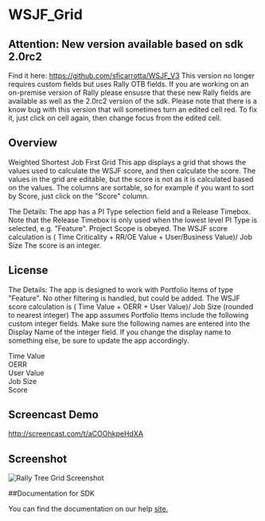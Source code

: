 WSJF_Grid
=========================
## Attention: New version available based on sdk 2.0rc2 
Find it here: https://github.com/sficarrotta/WSJF_V3
This version no longer requires custom fields but uses Rally OTB fields. If you are working on an
on-premise version of Rally please ensusre that these new Rally fields are available as well as the
2.0rc2 version of the sdk. Please note that there is a know bug with this version that will sometimes
turn an edited cell red. To fix it, just click on cell again, then change focus from the edited cell.

## Overview
Weighted Shortest Job First Grid This app displays a grid that shows the values
used to calculate the WSJF score, and then calculate the score. The values in 
the grid are editable, but the score is not as it is calculated based on the
values. The columns are sortable, so for example if you want to sort by Score, 
just click on the "Score" column.

The Details: The app has a PI Type selection field and a Release Timebox. Note 
that the Release Timebox is only used when the lowest level PI Type is selected,
e.g. "Feature". Project Scope is obeyed.
The WSJF score calculation is 
( Time Criticality + RR/OE Value + User/Business Value)/ Job Size 
The score is an integer.

## License

The Details:
The app is designed to work with Portfolio Items of type "Feature". No other filtering is handled,
but could be added.
The WSJF score calculation is ( Time Value + OERR + User Value)/ Job Size (rounded to nearest integer)
The app assumes Portfolio Items include the following custom integer fields. Make sure the following names are
entered into the Display Name of the integer field. If you change the display name to something else,
be sure to update the app accordingly.

Time Value <br>
OERR <br>
User Value <br>
Job Size <br>
Score <br>

Screencast Demo
---------------

http://screencast.com/t/aCOOhkpeHdXA

Screenshot
----------

![Rally Tree Grid Screenshot](https://raw.github.com/RallyCommunity/WSJF_Grid/master/deploy/WSJF_Grid.png)

##Documentation for SDK

You can find the documentation on our help [site.](https://help.rallydev.com/apps/2.0rc2/doc/)
